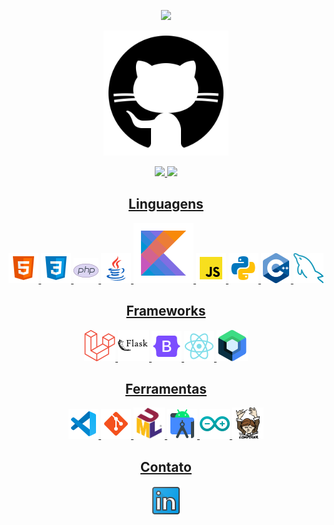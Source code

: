 <!-- Olá mensagem de apresentação com animação -->
<p align="center">
  <img src="https://readme-typing-svg.herokuapp.com/?lines=Seja+bem-vindo;Meu+nome+é;Joao+Pedro+Silva+de+Oliveira&center=true&width=380&height=45">
</p>


<!-- Foto -->
<p align="center">
  <img src="icons/github-500.png" alt="Foto do Joao Pedro" height="200"/>
</p>

<div align="center">
  <a href="https://github.com/joaop0102">
  <img height="180em" src="https://github-readme-stats.vercel.app/api?username=joaop0102&show_icons=true&theme=dark&include_all_commits=true&count_private=true"/>
  <img height="180em" src="https://github-readme-stats.vercel.app/api/top-langs/?username=joaop0102&layout=compact&langs_count=7&theme=dark"/>
</div>
                                          
        
<!-- Ícones de linguagens -->
<h2 align="center">Linguagens</h2>
<p align="center">
  <img src="icons/html5.png"/> 
  <img src="icons/css3.png"/>
  <img src="icons/php.png"/> 
  <img src="icons/java.png"/>
  <img src="icons/kotlin.png"/>
  <img src="icons/javascript.png"/>
  <img src="icons/python.png"/>
  <img src="icons/c.png"/>
  <img src="icons/mysql.png"/>
</p>

<h2 align="center">Frameworks</h2>
<p align="center">
  <img src="icons/laravel.png" height="50"/>
  <img src="icons/flask.png">
  <img src="icons/bootstrap.png">
  <img src="icons/reactjs.png">
  <img src="icons/jetpackcompose.png" height="50">
</p>

<h2 align="center">Ferramentas</h2>
<p align="center">
  <img src="icons/vs-code.png"/>
  <img src="icons/git.png"/>
  <img src="icons/uml.png" height="50"/>
  <img src="icons/android-studio.png"/>
  <img src="icons/arduino-ide.png"/>
  <img src="icons/composer.png" height="50"/>
</p>
     
<div> 
  <h2 align="center">Contato</h2>
  <p align="center">
  <a href="https://www.linkedin.com/in/jo%C3%A3o-pedro-s-172b69274/" target="_blank"><img src="icons/img-linkedin.png"></a>
  </p>
</div>